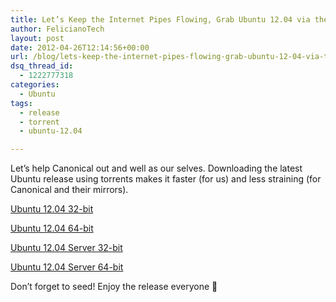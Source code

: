 ```yaml
---
title: Let’s Keep the Internet Pipes Flowing, Grab Ubuntu 12.04 via the Official Torrent
author: FelicianoTech
layout: post
date: 2012-04-26T12:14:56+00:00
url: /blog/lets-keep-the-internet-pipes-flowing-grab-ubuntu-12-04-via-the-official-torrent/
dsq_thread_id:
  - 1222777318
categories:
  - Ubuntu
tags:
  - release
  - torrent
  - ubuntu-12.04

---
```

Let&#8217;s help Canonical out and well as our selves. Downloading the latest Ubuntu release using torrents makes it faster (for us) and less straining (for Canonical and their mirrors).

[Ubuntu 12.04 32-bit][1]

[Ubuntu 12.04 64-bit][2]

[Ubuntu 12.04 Server 32-bit][3]

[Ubuntu 12.04 Server 64-bit][4]

Don&#8217;t forget to seed! Enjoy the release everyone 🙂

 [1]: http://ironpatriotny.com/wp-content/uploads/2012/04/ubuntu-12.04-desktop-i386.iso.torrent
 [2]: http://ironpatriotny.com/wp-content/uploads/2012/04/ubuntu-12.04-desktop-amd64.iso.torrent
 [3]: http://ironpatriotny.com/wp-content/uploads/2012/04/ubuntu-12.04-server-i386.iso.torrent
 [4]: http://ironpatriotny.com/wp-content/uploads/2012/04/ubuntu-12.04-server-amd64.iso.torrent